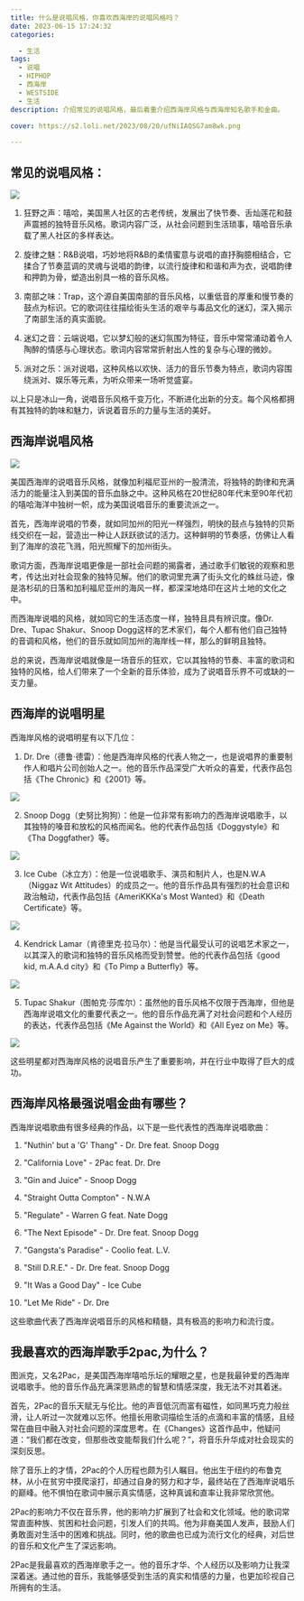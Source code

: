 ```yaml
---
title: 什么是说唱风格，你喜欢西海岸的说唱风格吗？
date: 2023-06-15 17:24:32
categories:

  - 生活
tags:
  - 说唱
  - HIPHOP
  - 西海岸
  - WESTSIDE
  - 生活
description: 介绍常见的说唱风格，最后着重介绍西海岸风格与西海岸知名歌手和金曲。

cover: https://s2.loli.net/2023/08/20/ufNiIAQSG7am8wk.png

---
```


## 常见的说唱风格：

![](https://s2.loli.net/2023/08/20/ufNiIAQSG7am8wk.png)

1. 狂野之声：嘻哈，美国黑人社区的古老传统，发展出了快节奏、舌灿莲花和鼓声震撼的独特音乐风格。歌词内容广泛，从社会问题到生活琐事，嘻哈音乐承载了黑人社区的多样表达。

2. 旋律之魅：R&B说唱，巧妙地将R&B的柔情蜜意与说唱的直抒胸臆相结合，它揉合了节奏蓝调的灵魂与说唱的韵律，以流行旋律和和谐和声为衣，说唱韵律和押韵为骨，塑造出别具一格的音乐风格。

3. 南部之味：Trap，这个源自美国南部的音乐风格，以重低音的厚重和慢节奏的鼓点为标识。它的歌词往往描绘街头生活的艰辛与毒品文化的迷幻，深入揭示了南部生活的真实面貌。

4. 迷幻之音：云端说唱，它以梦幻般的迷幻氛围为特征，音乐中常常涌动着令人陶醉的情感与心理状态。歌词内容常常折射出人性的复杂与心理的微妙。

5. 派对之乐：派对说唱，这种风格以欢快、活力的音乐节奏为特点，歌词内容围绕派对、娱乐等元素，为听众带来一场听觉盛宴。

以上只是冰山一角，说唱音乐风格千变万化，不断进化出新的分支。每个风格都拥有其独特的韵味和魅力，诉说着音乐的力量与生活的美好。

## 西海岸说唱风格

![](https://s2.loli.net/2023/08/20/1rQu2cxdtqH4nbi.png)

美国西海岸的说唱音乐风格，就像加利福尼亚州的一股清流，将独特的韵律和充满活力的能量注入到美国的音乐血脉之中。这种风格在20世纪80年代末至90年代初的嘻哈海洋中独树一帜，成为美国说唱音乐的重要流派之一。

首先，西海岸说唱的节奏，就如同加州的阳光一样强烈，明快的鼓点与独特的贝斯线交织在一起，营造出一种让人跃跃欲试的活力。这种鲜明的节奏感，仿佛让人看到了海岸的浪花飞溅，阳光照耀下的加州街头。

歌词方面，西海岸说唱更像是一部社会问题的揭露者，通过歌手们敏锐的观察和思考，传达出对社会现象的独特见解。他们的歌词里充满了街头文化的蛛丝马迹，像是洛杉矶的日落和加利福尼亚州的海风一样，都深深地烙印在这片土地的文化之中。

而西海岸说唱的风格，就如同它的生活态度一样，独特且具有辨识度。像Dr. Dre、Tupac Shakur、Snoop Dogg这样的艺术家们，每个人都有他们自己独特的音调和风格，他们的音乐就如同加州的海岸线一样，那么的鲜明且独特。

总的来说，西海岸说唱就像是一场音乐的狂欢，它以其独特的节奏、丰富的歌词和独特的风格，给人们带来了一个全新的音乐体验，成为了说唱音乐界不可或缺的一支力量。

## 西海岸的说唱明星

西海岸风格的说唱明星有以下几位：

1. Dr. Dre（德鲁·德雷）：他是西海岸风格的代表人物之一，也是说唱界的重要制作人和唱片公司创始人之一。他的音乐作品深受广大听众的喜爱，代表作品包括《The Chronic》和《2001》等。

![](https://s2.loli.net/2023/08/20/eYsc1qvDU9KGJ3T.png)

2. Snoop Dogg（史努比狗狗）：他是一位非常有影响力的西海岸说唱歌手，以其独特的嗓音和放松的风格而闻名。他的代表作品包括《Doggystyle》和《Tha Doggfather》等。

![](https://s2.loli.net/2023/08/20/TqDPayfoYjmvnGx.png)

3. Ice Cube（冰立方）：他是一位说唱歌手、演员和制片人，也是N.W.A（Niggaz Wit Attitudes）的成员之一。他的音乐作品具有强烈的社会意识和政治触动，代表作品包括《AmeriKKKa's Most Wanted》和《Death Certificate》等。

![](https://s2.loli.net/2023/08/20/P2HvUpx4s1TmW3h.png)

4. Kendrick Lamar（肯德里克·拉马尔）：他是当代最受认可的说唱艺术家之一，以其深入的歌词和独特的音乐风格而受到赞誉。他的代表作品包括《good kid, m.A.A.d city》和《To Pimp a Butterfly》等。

![](https://s2.loli.net/2023/08/20/75FLfWxPuJmOE63.png)

5. Tupac Shakur（图帕克·莎库尔）：虽然他的音乐风格不仅限于西海岸，但他是西海岸说唱文化的重要代表之一。他的音乐作品充满了对社会问题和个人经历的表达，代表作品包括《Me Against the World》和《All Eyez on Me》等。

![](https://s2.loli.net/2023/08/20/lUpAVfhWRt83kCX.png)

这些明星都对西海岸风格的说唱音乐产生了重要影响，并在行业中取得了巨大的成功。

## 西海岸风格最强说唱金曲有哪些？

西海岸说唱歌曲有很多经典的作品，以下是一些代表性的西海岸说唱歌曲：

1. "Nuthin' but a 'G' Thang" - Dr. Dre feat. Snoop Dogg

2. "California Love" - 2Pac feat. Dr. Dre

3. "Gin and Juice" - Snoop Dogg

4. "Straight Outta Compton" - N.W.A

5. "Regulate" - Warren G feat. Nate Dogg

6. "The Next Episode" - Dr. Dre feat. Snoop Dogg

7. "Gangsta's Paradise" - Coolio feat. L.V.

8. "Still D.R.E." - Dr. Dre feat. Snoop Dogg

9. "It Was a Good Day" - Ice Cube
 
10. "Let Me Ride" - Dr. Dre

这些歌曲代表了西海岸说唱音乐的风格和精髓，具有极高的影响力和流行度。

## 我最喜欢的西海岸歌手2pac,为什么？

图派克，又名2Pac，是美国西海岸嘻哈乐坛的耀眼之星，也是我最钟爱的西海岸说唱歌手。他的音乐作品充满深思熟虑的智慧和情感深度，我无法不对其着迷。

首先，2Pac的音乐天赋无与伦比。他的声音低沉而富有磁性，如同黑巧克力般丝滑，让人听过一次就难以忘怀。他擅长用歌词描绘生活的点滴和丰富的情感，且经常在曲目中融入对社会问题的深度思考。在《Changes》这首作品中，他疑问道：“我们都在改变，但那些改变能帮我们什么呢？”，将音乐升华成对社会现实的深刻反思。

除了音乐上的才情，2Pac的个人历程也颇为引人瞩目。他出生于纽约的布鲁克林，从小在贫穷中摸爬滚打，却通过自身的努力和才华，最终站在了西海岸说唱乐的巅峰。他不惧怕在歌词中展示真实情感，这种真诚和直率让我非常欣赏他。

2Pac的影响力不仅在音乐界，他的影响力扩展到了社会和文化领域。他的歌词常常直面种族、贫困和社会问题，引发人们的共鸣。他为非裔美国人发声，鼓励人们勇敢面对生活中的困难和挑战。同时，他的歌曲也已成为流行文化的经典，对后世的音乐和文化产生了深远影响。

2Pac是我最喜欢的西海岸歌手之一。他的音乐才华、个人经历以及影响力让我深深着迷。通过他的音乐，我能够感受到生活的真实和情感的力量，也更加珍视自己所拥有的生活。

